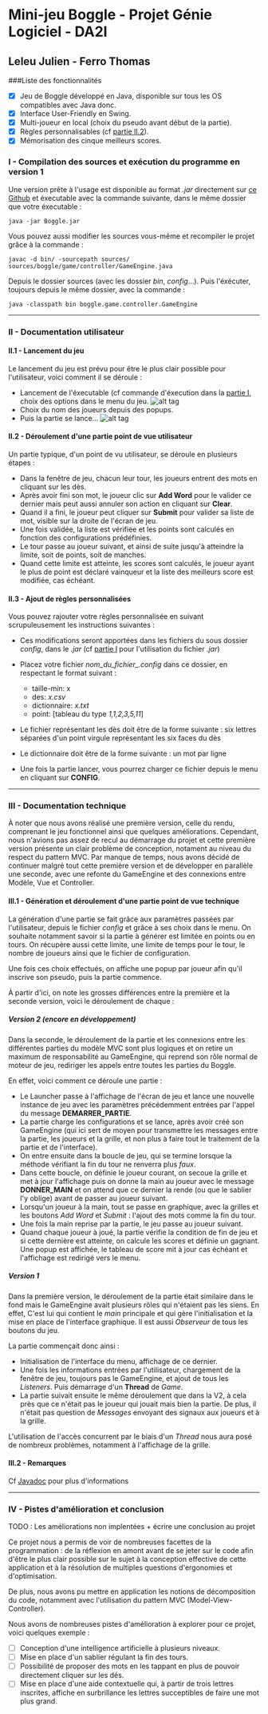 
# Mini-jeu Boggle - Projet Génie Logiciel - DA2I
## Leleu Julien - Ferro Thomas

###Liste des fonctionnalités

- [x] Jeu de Boggle développé en Java, disponible sur tous les OS compatibles avec Java donc.
- [x] Interface User-Friendly en Swing.
- [x] Multi-joueur en local (choix du pseudo avant début de la partie).
- [x] Règles personnalisables (cf [partie II.2](#ii2---ajout-de-règles-personnalisées)).
- [x] Mémorisation des cinque meilleurs scores.

### I - Compilation des sources et exécution du programme en version 1

Une version prête à l'usage est disponible au format _.jar_ directement sur [ce Github](https://github.com/ThomasFerro/ProjetLongGL) et éxecutable avec la commande suivante, dans le même dossier que votre éxecutable :

` java -jar Boggle.jar  `

Vous pouvez aussi modifier les sources vous-même et recompiler le projet grâce à la commande :

` javac -d bin/ -sourcepath sources/ sources/boggle/game/controller/GameEngine.java `

Depuis le dossier sources (avec les dossier *bin*, *config*...).
Puis l'éxécuter, toujours depuis le même dossier, avec la commande :

` java -classpath bin boggle.game.controller.GameEngine `

-----------------------------

### II - Documentation utilisateur
#### II.1 - Lancement du jeu

Le lancement du jeu est prévu pour être le plus clair possible pour l'utilisateur, voici comment il se déroule :
- Lancement de l'éxecutable (cf commande d'éxecution dans la [partie I](#i---compilation-des-sources-et-exécution-du-programme), choix des options dans le menu du jeu.
![alt tag](https://raw.github.com/ThomasFerro/ProjetLongGL/VF1/img/BoggleMenu.png)
- Choix du nom des joueurs depuis des popups.
- Puis la partie se lance...
![alt tag](https://raw.github.com/ThomasFerro/ProjetLongGL/VF1/img/BoggleJeu.png)

#### II.2 - Déroulement d'une partie point de vue utilisateur

Un partie typique, d'un point de vu utilisateur, se déroule en plusieurs étapes :
- Dans la fenêtre de jeu, chacun leur tour, les joueurs entrent des mots en cliquant sur les dès. 
- Après avoir fini son mot, le joueur clic sur **Add Word** pour le valider ce dernier mais peut aussi annuler son action en cliquant sur **Clear**. 
- Quand il a fini, le joueur peut cliquer sur **Submit** pour valider sa liste de mot, visible sur la droite de l'écran de jeu.
- Une fois validée, la liste est vérifiée et les points sont calculés en fonction des configurations prédéfinies.
- Le tour passe au joueur suivant, et ainsi de suite jusqu'à atteindre la limite, soit de points, soit de manches.
- Quand cette limite est atteinte, les scores sont calculés, le joueur ayant le plus de point est déclaré vainqueur et la liste des meilleurs score est modifiée, cas échéant.

#### II.3 - Ajout de règles personnalisées

Vous pouvez rajouter votre règles personnalisée en suivant scrupuleusement les instructions suivantes :

- Ces modifications seront apportées dans les fichiers du sous dossier *config*, dans le *.jar* (cf [partie I](#i---compilation-des-sources-et-exécution-du-programme) pour l'utilisation du fichier *.jar*)
- Placez votre fichier *nom_du_fichier_.config* dans ce dossier, en respectant le format suivant :  
  - taille-min:  x
  - des: *x.csv*
  - dictionnaire: *x.txt*
  - point: [tableau du type *1,1,2,3,5,11*]
- Le fichier représentant les dès doit être de la forme suivante : six lettres séparées d'un point virgule représentant les six faces du dès
- Le dictionnaire doit être de la forme suivante : un mot par ligne


- Une fois la partie lancer, vous pourrez charger ce fichier depuis le menu en cliquant sur **CONFIG**.

-----------------------------

### III - Documentation technique

À noter que nous avons réalisé une première version, celle du rendu, comprenant le jeu fonctionnel ainsi que quelques améliorations. Cependant, nous n'avions pas assez de recul au démarrage du projet et cette première version présente un clair problème de conception, notament au niveau du respect du pattern MVC. Par manque de temps, nous avons décidé de continuer malgré tout cette première version et de développer en parallèle une seconde, avec une refonte du GameEngine et des connexions entre Modèle, Vue et Controller.

#### III.1 - Génération et déroulement d'une partie point de vue technique

La génération d'une partie se fait grâce aux paramètres passées par l'utilisateur, depuis le fichier *config* et grâce à ses choix dans le menu. On souhaite notamment savoir si la partie à générer est limitée en points ou en tours. On récupère aussi cette limite, une limite de temps pour le tour, le nombre de joueurs ainsi que le fichier de configuration.


Une fois ces choix effectués, on affiche une popup par joueur afin qu'il inscrive son pseudo, puis la partie commence.


À partir d'ici, on note les grosses différences entre la première et la seconde version, voici le déroulement de chaque :

##### Version 2 (encore en développement)

Dans la seconde, le déroulement de la partie et les connexions entre les différentes parties du modèle MVC sont plus logiques et on retire un maximum de responsabilité au GameEngine, qui reprend son rôle normal de moteur de jeu, rediriger les appels entre toutes les parties du Boggle.


En effet, voici comment ce déroule une partie :
- Le Launcher passe à l'affichage de l'écran de jeu et lance une nouvelle instance de jeu avec les paramètres précédemment entrées par l'appel du message **DEMARRER_PARTIE**.
- La partie charge les configurations et se lance, après avoir créé son GameEngine (qui ici sert de moyen pour transmettre les messages entre la partie, les joueurs et la grille, et non plus à faire tout le traitement de la partie et de l'interface).
- On entre ensuite dans la boucle de jeu, qui se termine lorsque la méthode vérifiant la fin du tour ne renverra plus *faux*.
- Dans cette boucle, on définie le joueur courant, on secoue la grille et met à jour l'affichage puis on donne la main au joueur avec le message **DONNER_MAIN** et on attend que ce dernier la rende (ou que le sablier l'y oblige) avant de passer au joueur suivant.
- Lorsqu'un joueur à la main, tout se passe en graphique, avec la grilles et les boutons *Add Word* et *Submit* : l'ajout des mots comme la fin du tour.
- Une fois la main reprise par la partie, le jeu passe au joueur suivant.
- Quand chaque joueur à joué, la partie vérifie la condition de fin de jeu et si cette dernière est atteinte, on calcule les scores et définie un gagnant. Une popup est affichée, le tableau de score mit à jour cas échéant et l'affichage est redirigé vers le menu.

##### Version 1

Dans la première version, le déroulement de la partie était similaire dans le fond mais le GameEngine avait plusieurs rôles qui n'étaient pas les siens. En effet, C'est lui qui contient le *main* principale et qui gère l'initialisation et la mise en place de l'interface graphique. Il est aussi *Observeur* de tous les boutons du jeu.

La partie commençait donc ainsi :
- Initialisation de l'interface du menu, affichage de ce dernier.
- Une fois les informations entrées par l'utilisateur, chargement de la fenêtre de jeu, toujours pas le GameEngine, et ajout de tous les *Listeners*. Puis démarrage d'un **Thread** de *Game*.
- La partie suivait ensuite le même déroulement que dans la V2, à cela près que ce n'était pas le joueur qui jouait mais bien la partie. De plus, il n'était pas question de *Messages* envoyant des signaux aux joueurs et à la grille.


L'utilisation de l'accès concurrent par le biais d'un *Thread* nous aura posé de nombreux problèmes, notamment à l'affichage de la grille.


#### III.2 - Remarques
Cf [Javadoc](#) pour plus d'informations

----------------------------

### IV - Pistes d'amélioration et conclusion
TODO : Les améliorations non implentées + écrire une conclusion au projet

Ce projet nous a permis de voir de nombreuses facettes de la programmation : de la réflexion en amont avant de se jeter sur le code afin d'être le plus clair possible sur le sujet à la conception effective de cette application et à la résolution de multiples questions d'ergonomies et d'optimisation.


De plus, nous avons pu mettre en application les notions de décomposition du code, notamment avec l'utilisation du pattern MVC (Model-View-Controller).


Nous avons de nombreuses pistes d'amélioration à explorer pour ce projet, voici quelques exemple :
- [ ] Conception d'une intelligence artificielle à plusieurs niveaux.
- [ ] Mise en place d'un sablier régulant la fin des tours.
- [ ] Possibilité de proposer des mots en les tappant en plus de pouvoir directement cliquer sur les dés.
- [ ] Mise en place d'une aide contextuelle qui, à partir de trois lettres inscrites, affiche en surbrillance les lettres succeptibles de faire une mot plus grand.
